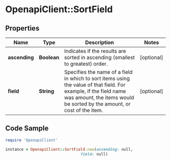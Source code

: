 # OpenapiClient::SortField

## Properties

Name | Type | Description | Notes
------------ | ------------- | ------------- | -------------
**ascending** | **Boolean** | Indicates if the results are sorted in ascending (smallest to greatest) order. | [optional] 
**field** | **String** | Specifies the name of a field in which to sort items using the value of that field. For example, if the field name was amount, the items would be sorted by the amount, or cost of the item. | [optional] 

## Code Sample

```ruby
require 'OpenapiClient'

instance = OpenapiClient::SortField.new(ascending: null,
                                 field: null)
```


